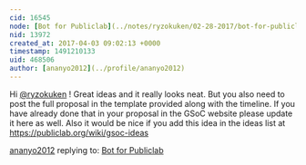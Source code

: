 ```yaml
---
cid: 16545
node: [Bot for Publiclab](../notes/ryzokuken/02-28-2017/bot-for-publiclab)
nid: 13972
created_at: 2017-04-03 09:02:13 +0000
timestamp: 1491210133
uid: 468506
author: [ananyo2012](../profile/ananyo2012)
---
```


Hi [@ryzokuken](/profile/ryzokuken) ! Great ideas and it really looks neat. But you also need to post the full proposal in the template provided along with the timeline. If you have already done that in your proposal in the GSoC website please update it here as well. Also it would be nice if you add this idea in the ideas list at https://publiclab.org/wiki/gsoc-ideas 

[ananyo2012](../profile/ananyo2012) replying to: [Bot for Publiclab](../notes/ryzokuken/02-28-2017/bot-for-publiclab)

